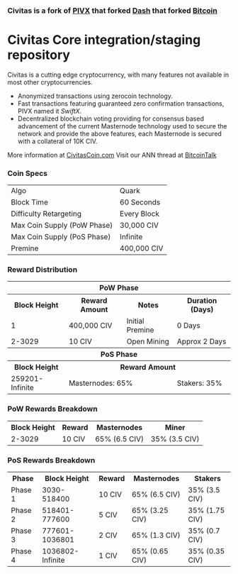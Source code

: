 ### Civitas is a fork of [PIVX](https://github.com/PIVX-Project/PIVX) that forked [Dash](https://github.com/dashpay/dash) that forked [Bitcoin](https://github.com/bitcoin/bitcoinp)


# Civitas Core integration/staging repository


Civitas is a cutting edge cryptocurrency, with many features not available in most other cryptocurrencies.
- Anonymized transactions using zerocoin technology.
- Fast transactions featuring guaranteed zero confirmation transactions, PIVX named it _SwiftX_.
- Decentralized blockchain voting providing for consensus based advancement of the current Masternode
  technology used to secure the network and provide the above features, each Masternode is secured
  with a collateral of 10K CIV.

More information at [CivitasCoin.com](http://www.civitascoin.com) Visit our ANN thread at [BitcoinTalk](https://bitcointalk.org/index.php?topic=2738543.0)


### Coin Specs
<table>
<tr><td>Algo</td><td>Quark</td></tr>
<tr><td>Block Time</td><td>60 Seconds</td></tr>
<tr><td>Difficulty Retargeting</td><td>Every Block</td></tr>
<tr><td>Max Coin Supply (PoW Phase)</td><td>30,000 CIV</td></tr>
<tr><td>Max Coin Supply (PoS Phase)</td><td>Infinite</td></tr>
<tr><td>Premine</td><td>400,000 CIV</td></tr>
</table>


### Reward Distribution

<table>
<th colspan=4>PoW Phase</th>
<tr><th>Block Height</th><th>Reward Amount</th><th>Notes</th><th>Duration (Days)</th></tr>
<tr><td>1</td><td>400,000 CIV</td><td>Initial Premine</td><td>0 Days</td></tr>
<tr><td>2-3029</td><td>10 CIV</td><td rowspan=1>Open Mining</td><td rowspan=1> Approx 2 Days</td></tr>
<tr><th colspan=4>PoS Phase</th></tr>
<tr><th>Block Height</th><th colspan=3>Reward Amount</th></tr>
<tr><td>259201-Infinite</td><td colspan=2>Masternodes: 65%</td><td>Stakers: 35%</td></tr>
</table>

### PoW Rewards Breakdown

<table>
<th>Block Height</th><th>Reward</th><th>Masternodes</th><th>Miner</th>
<tr><td>2-3029</td><td>10 CIV</td><td>65% (6.5 CIV)</td><td>35% (3.5 CIV)</td></tr>
</table>

### PoS Rewards Breakdown

<table>
<th>Phase</th><th>Block Height</th><th>Reward</th><th>Masternodes</th><th>Stakers</th>
<tr><td>Phase 1</td><td>3030-518400</td><td>10 CIV</td><td>65% (6.5 CIV)</td><td>35% (3.5 CIV)</td></tr>
<tr><td>Phase 2</td><td>518401-777600</td><td>5 CIV</td><td>65% (3.25 CIV)</td><td>35% (1.75 CIV)</td></tr>
<tr><td>Phase 3</td><td>777601-1036801</td><td>2 CIV</td><td>65% (1.3 CIV)</td><td>35% (0.7 CIV)</td></tr>
<tr><td>Phase 4</td><td>1036802-Infinite</td><td>1 CIV</td><td>65% (0.65 CIV)</td><td>35% (0.35 CIV)</td></tr>
</table>
